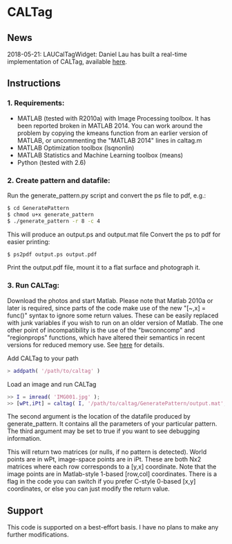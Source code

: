 # CALTag


## News

2018-05-21: LAUCalTagWidget: Daniel Lau has built a real-time implementation of CALTag, available [here](https://github.com/drhalftone/LAUCalTagWidget).


## Instructions

### 1. Requirements:

  * MATLAB (tested with R2010a) with Image Processing toolbox. It has been reported broken in MATLAB 2014. You can work around the problem by copying the kmeans function from an earlier version of MATLAB, or uncommenting the "MATLAB 2014" lines in caltag.m
  * MATLAB Optimization toolbox (lsqnonlin)
  * MATLAB Statistics and Machine Learning toolbox (means)
  * Python (tested with 2.6)


### 2. Create pattern and datafile:

Run the generate_pattern.py script and convert the ps file to pdf, e.g.:

```bash
$ cd GeneratePattern
$ chmod u+x generate_pattern
$ ./generate_pattern -r 8 -c 4
```

This will produce an output.ps and output.mat file
Convert the ps to pdf for easier printing:

```bash
$ ps2pdf output.ps output.pdf
```

Print the output.pdf file, mount it to a flat surface and photograph it.


### 3. Run CALTag:

Download the photos and start Matlab. Please note that Matlab 2010a or later is
required, since parts of the code make use of the new "[~,x] = func()" syntax
to ignore some return values. These can be easily replaced with junk variables
if you wish to run on an older version of Matlab. The one other point of
incompatibility is the use of the "bwconncomp" and "regionprops" functions,
which have altered their semantics in recent versions for reduced memory use.
See
<a
href="http://blogs.mathworks.com/steve/2009/07/06/a-new-look-for-connected-component-labeling-in-r2009a/">here</a>
for details.

Add CALTag to your path

```matlab
> addpath( '/path/to/caltag' )
```

Load an image and run CALTag

```matlab
>> I = imread( 'IMG001.jpg' );
>> [wPt,iPt] = caltag( I, '/path/to/caltag/GeneratePattern/output.mat', false );
```

The second argument is the location of the datafile produced by
generate_pattern. It contains all the parameters of your particular pattern.
The third argument may be set to true if you want to see debugging information.

This will return two matrices (or nulls, if no pattern is detected). World
points are in wPt, image-space points are in iPt. These are both Nx2 matrices
where each row corresponds to a [y,x] coordinate. Note that the image points
are in Matlab-style 1-based [row,col] coordinates. There is a flag in the code
you can switch if you prefer C-style 0-based [x,y] coordinates, or else you can
just modify the return value.


## Support

This code is supported on a best-effort basis. I have no plans to make any further modifications.

